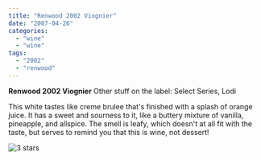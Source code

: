 ```yaml
---
title: "Renwood 2002 Viognier"
date: "2007-04-26"
categories: 
  - "wine"
  - "wine"
tags: 
  - "2002"
  - "renwood"
---
```


**Renwood 2002 Viognier** Other stuff on the label: Select Series, Lodi

This white tastes like creme brulee that's finished with a splash of orange juice. It has a sweet and sourness to it, like a buttery mixture of vanilla, pineapple, and allspice. The smell is leafy, which doesn't at all fit with the taste, but serves to remind you that this is wine, not dessert!

![3 stars](http://www.rebeccagomezfarrell.com/wp-content/uploads/2009/02/rating_avocado1.gif "rating_avocado1")
